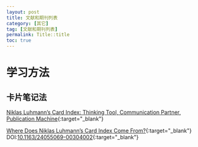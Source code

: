 ```yaml
---
layout: post
title: 文献和期刊列表
category: [其它]
tag: [文献和期刊列表]
permalink: Title::title
toc: true
---
```


# 学习方法
## 卡片笔记法
[Niklas Luhmann’s Card Index: Thinking Tool,
Communication Partner, Publication Machine](https://pub.uni-bielefeld.de/download/2942475/2942530/jschmidt_2016_niklas%20luhmanns%20card%20index.pdf "Niklas Luhmann’s Card Index: Thinking Tool,
Communication Partner, Publication Machine"){:target="_blank"}

[Where Does Niklas Luhmann’s Card Index Come From?](https://www.researchgate.net/publication/328624186_Where_Does_Niklas_Luhmann%27s_Card_Index_Come_From "Where Does Niklas Luhmann’s Card Index Come From?"){:target="_blank"} DOI:[10.1163/24055069-00304002](https://doi.org/10.1163/24055069-00304002 "10.1163/24055069-00304002"){:target="_blank"}